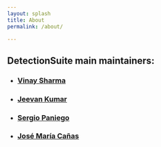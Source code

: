 ```yaml
---
layout: splash
title: About
permalink: /about/

---
```


## DetectionSuite main maintainers:

+ ### [Vinay Sharma](https://github.com/vinay0410)

+ ### [Jeevan Kumar](https://github.com/sleep-404)

+ ### [Sergio Paniego](https://github.com/sergiopaniego)

+ ### [José María Cañas](https://github.com/jmplaza)